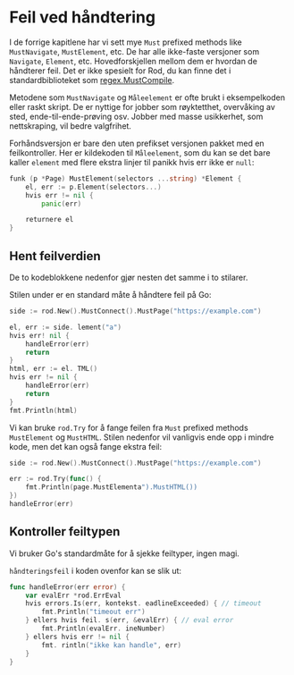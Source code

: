# Feil ved håndtering

I de forrige kapitlene har vi sett mye `Must` prefixed methods like `MustNavigate`, `MustElement`, etc. De har alle ikke-faste versjoner som `Navigate`, `Element`, etc. Hovedforskjellen mellom dem er hvordan de håndterer feil. Det er ikke spesielt for Rod, du kan finne det i standardbiblioteket som [regex.MustCompile](https://golang.org/pkg/regexp/#MustCompile).

Metodene som `MustNavigate` og `Måleelement` er ofte brukt i eksempelkoden eller raskt skript. De er nyttige for jobber som røyktetthet, overvåking av sted, ende-til-ende-prøving osv. Jobber med masse usikkerhet, som nettskraping, vil bedre valgfrihet.

Forhåndsversjon er bare den uten prefikset versjonen pakket med en feilkontroller. Her er kildekoden til `Måleelement`, som du kan se det bare kaller `element` med flere ekstra linjer til panikk hvis err ikke er `null`:

```go
funk (p *Page) MustElement(selectors ...string) *Element {
    el, err := p.Element(selectors...)
    hvis err != nil {
        panic(err)

    returnere el
}
```

## Hent feilverdien

De to kodeblokkene nedenfor gjør nesten det samme i to stilarer.

Stilen under er en standard måte å håndtere feil på Go:

```go
side := rod.New().MustConnect().MustPage("https://example.com")

el, err := side. lement("a")
hvis err! nil {
    handleError(err)
    return
}
html, err := el. TML()
hvis err != nil {
    handleError(err)
    return
}
fmt.Println(html)
```

Vi kan bruke `rod.Try` for å fange feilen fra `Must` prefixed methods `MustElement` og `MustHTML`. Stilen nedenfor vil vanligvis ende opp i mindre kode, men det kan også fange ekstra feil:

```go
side := rod.New().MustConnect().MustPage("https://example.com")

err := rod.Try(func() {
    fmt.Println(page.MustElementa").MustHTML())
})
handleError(err)
```

## Kontroller feiltypen

Vi bruker Go's standardmåte for å sjekke feiltyper, ingen magi.

`håndteringsfeil` i koden ovenfor kan se slik ut:

```go
func handleError(err error) {
    var evalErr *rod.ErrEval
    hvis errors.Is(err, kontekst. eadlineExceeded) { // timeout
        fmt.Println("timeout err")
    } ellers hvis feil. s(err, &evalErr) { // eval error
        fmt.Println(evalErr. ineNumber)
    } ellers hvis err != nil {
        fmt. rintln("ikke kan handle", err)
    }
}
```
